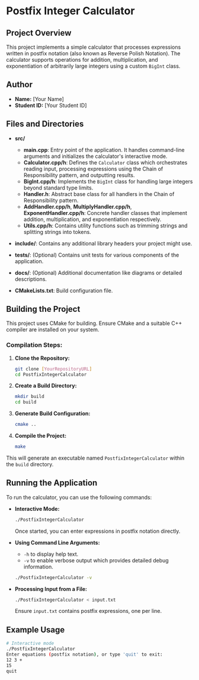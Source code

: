 # Postfix Integer Calculator

## Project Overview

This project implements a simple calculator that processes expressions written in postfix notation (also known as Reverse Polish Notation). The calculator supports operations for addition, multiplication, and exponentiation of arbitrarily large integers using a custom `BigInt` class.

## Author

- **Name:** [Your Name]
- **Student ID:** [Your Student ID]

## Files and Directories

- **src/**
    - **main.cpp**: Entry point of the application. It handles command-line arguments and initializes the calculator's interactive mode.
    - **Calculator.cpp/h**: Defines the `Calculator` class which orchestrates reading input, processing expressions using the Chain of Responsibility pattern, and outputting results.
    - **BigInt.cpp/h**: Implements the `BigInt` class for handling large integers beyond standard type limits.
    - **Handler.h**: Abstract base class for all handlers in the Chain of Responsibility pattern.
    - **AddHandler.cpp/h**, **MultiplyHandler.cpp/h**, **ExponentHandler.cpp/h**: Concrete handler classes that implement addition, multiplication, and exponentiation respectively.
    - **Utils.cpp/h**: Contains utility functions such as trimming strings and splitting strings into tokens.

- **include/**: Contains any additional library headers your project might use.

- **tests/**: (Optional) Contains unit tests for various components of the application.

- **docs/**: (Optional) Additional documentation like diagrams or detailed descriptions.

- **CMakeLists.txt**: Build configuration file.

## Building the Project

This project uses CMake for building. Ensure CMake and a suitable C++ compiler are installed on your system.

### Compilation Steps:

1. **Clone the Repository:**
   ```bash
   git clone [YourRepositoryURL]
   cd PostfixIntegerCalculator
   ```

2. **Create a Build Directory:**
   ```bash
   mkdir build
   cd build
   ```

3. **Generate Build Configuration:**
   ```bash
   cmake ..
   ```

4. **Compile the Project:**
   ```bash
   make
   ```

This will generate an executable named `PostfixIntegerCalculator` within the `build` directory.

## Running the Application

To run the calculator, you can use the following commands:

- **Interactive Mode:**
  ```bash
  ./PostfixIntegerCalculator
  ```
  Once started, you can enter expressions in postfix notation directly.

- **Using Command Line Arguments:**
    - `-h` to display help text.
    - `-v` to enable verbose output which provides detailed debug information.

  ```bash
  ./PostfixIntegerCalculator -v
  ```

- **Processing Input from a File:**
  ```bash
  ./PostfixIntegerCalculator < input.txt
  ```
  Ensure `input.txt` contains postfix expressions, one per line.

## Example Usage

```bash
# Interactive mode
./PostfixIntegerCalculator
Enter equations (postfix notation), or type 'quit' to exit:
12 3 + 
15
quit
```


